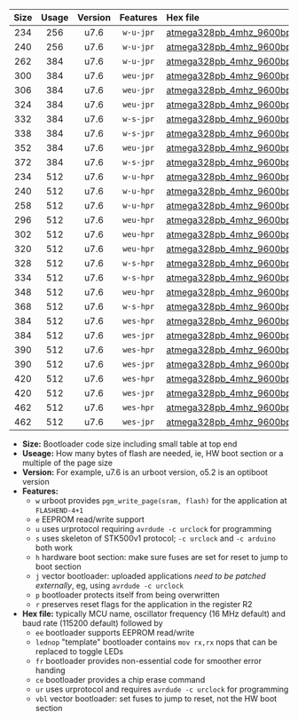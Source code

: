 |Size|Usage|Version|Features|Hex file|
|:-:|:-:|:-:|:-:|:--|
|234|256|u7.6|`w-u-jpr`|[atmega328pb_4mhz_9600bps_ur_vbl.hex](https://raw.githubusercontent.com/stefanrueger/urboot/main//atmega328pb_4mhz_9600bps_ur_vbl.hex)|
|240|256|u7.6|`w-u-jpr`|[atmega328pb_4mhz_9600bps_lednop_ur_vbl.hex](https://raw.githubusercontent.com/stefanrueger/urboot/main//atmega328pb_4mhz_9600bps_lednop_ur_vbl.hex)|
|262|384|u7.6|`w-u-jpr`|[atmega328pb_4mhz_9600bps_lednop_fr_ur_vbl.hex](https://raw.githubusercontent.com/stefanrueger/urboot/main//atmega328pb_4mhz_9600bps_lednop_fr_ur_vbl.hex)|
|300|384|u7.6|`weu-jpr`|[atmega328pb_4mhz_9600bps_ee_ur_vbl.hex](https://raw.githubusercontent.com/stefanrueger/urboot/main//atmega328pb_4mhz_9600bps_ee_ur_vbl.hex)|
|306|384|u7.6|`weu-jpr`|[atmega328pb_4mhz_9600bps_ee_lednop_ur_vbl.hex](https://raw.githubusercontent.com/stefanrueger/urboot/main//atmega328pb_4mhz_9600bps_ee_lednop_ur_vbl.hex)|
|324|384|u7.6|`weu-jpr`|[atmega328pb_4mhz_9600bps_ee_lednop_fr_ur_vbl.hex](https://raw.githubusercontent.com/stefanrueger/urboot/main//atmega328pb_4mhz_9600bps_ee_lednop_fr_ur_vbl.hex)|
|332|384|u7.6|`w-s-jpr`|[atmega328pb_4mhz_9600bps_vbl.hex](https://raw.githubusercontent.com/stefanrueger/urboot/main//atmega328pb_4mhz_9600bps_vbl.hex)|
|338|384|u7.6|`w-s-jpr`|[atmega328pb_4mhz_9600bps_lednop_vbl.hex](https://raw.githubusercontent.com/stefanrueger/urboot/main//atmega328pb_4mhz_9600bps_lednop_vbl.hex)|
|352|384|u7.6|`weu-jpr`|[atmega328pb_4mhz_9600bps_ee_lednop_fr_ce_ur_vbl.hex](https://raw.githubusercontent.com/stefanrueger/urboot/main//atmega328pb_4mhz_9600bps_ee_lednop_fr_ce_ur_vbl.hex)|
|372|384|u7.6|`w-s-jpr`|[atmega328pb_4mhz_9600bps_lednop_fr_vbl.hex](https://raw.githubusercontent.com/stefanrueger/urboot/main//atmega328pb_4mhz_9600bps_lednop_fr_vbl.hex)|
|234|512|u7.6|`w-u-hpr`|[atmega328pb_4mhz_9600bps_ur.hex](https://raw.githubusercontent.com/stefanrueger/urboot/main//atmega328pb_4mhz_9600bps_ur.hex)|
|240|512|u7.6|`w-u-hpr`|[atmega328pb_4mhz_9600bps_lednop_ur.hex](https://raw.githubusercontent.com/stefanrueger/urboot/main//atmega328pb_4mhz_9600bps_lednop_ur.hex)|
|258|512|u7.6|`w-u-hpr`|[atmega328pb_4mhz_9600bps_lednop_fr_ur.hex](https://raw.githubusercontent.com/stefanrueger/urboot/main//atmega328pb_4mhz_9600bps_lednop_fr_ur.hex)|
|296|512|u7.6|`weu-hpr`|[atmega328pb_4mhz_9600bps_ee_ur.hex](https://raw.githubusercontent.com/stefanrueger/urboot/main//atmega328pb_4mhz_9600bps_ee_ur.hex)|
|302|512|u7.6|`weu-hpr`|[atmega328pb_4mhz_9600bps_ee_lednop_ur.hex](https://raw.githubusercontent.com/stefanrueger/urboot/main//atmega328pb_4mhz_9600bps_ee_lednop_ur.hex)|
|320|512|u7.6|`weu-hpr`|[atmega328pb_4mhz_9600bps_ee_lednop_fr_ur.hex](https://raw.githubusercontent.com/stefanrueger/urboot/main//atmega328pb_4mhz_9600bps_ee_lednop_fr_ur.hex)|
|328|512|u7.6|`w-s-hpr`|[atmega328pb_4mhz_9600bps.hex](https://raw.githubusercontent.com/stefanrueger/urboot/main//atmega328pb_4mhz_9600bps.hex)|
|334|512|u7.6|`w-s-hpr`|[atmega328pb_4mhz_9600bps_lednop.hex](https://raw.githubusercontent.com/stefanrueger/urboot/main//atmega328pb_4mhz_9600bps_lednop.hex)|
|348|512|u7.6|`weu-hpr`|[atmega328pb_4mhz_9600bps_ee_lednop_fr_ce_ur.hex](https://raw.githubusercontent.com/stefanrueger/urboot/main//atmega328pb_4mhz_9600bps_ee_lednop_fr_ce_ur.hex)|
|368|512|u7.6|`w-s-hpr`|[atmega328pb_4mhz_9600bps_lednop_fr.hex](https://raw.githubusercontent.com/stefanrueger/urboot/main//atmega328pb_4mhz_9600bps_lednop_fr.hex)|
|384|512|u7.6|`wes-hpr`|[atmega328pb_4mhz_9600bps_ee.hex](https://raw.githubusercontent.com/stefanrueger/urboot/main//atmega328pb_4mhz_9600bps_ee.hex)|
|384|512|u7.6|`wes-jpr`|[atmega328pb_4mhz_9600bps_ee_vbl.hex](https://raw.githubusercontent.com/stefanrueger/urboot/main//atmega328pb_4mhz_9600bps_ee_vbl.hex)|
|390|512|u7.6|`wes-hpr`|[atmega328pb_4mhz_9600bps_ee_lednop.hex](https://raw.githubusercontent.com/stefanrueger/urboot/main//atmega328pb_4mhz_9600bps_ee_lednop.hex)|
|390|512|u7.6|`wes-jpr`|[atmega328pb_4mhz_9600bps_ee_lednop_vbl.hex](https://raw.githubusercontent.com/stefanrueger/urboot/main//atmega328pb_4mhz_9600bps_ee_lednop_vbl.hex)|
|420|512|u7.6|`wes-hpr`|[atmega328pb_4mhz_9600bps_ee_lednop_fr.hex](https://raw.githubusercontent.com/stefanrueger/urboot/main//atmega328pb_4mhz_9600bps_ee_lednop_fr.hex)|
|420|512|u7.6|`wes-jpr`|[atmega328pb_4mhz_9600bps_ee_lednop_fr_vbl.hex](https://raw.githubusercontent.com/stefanrueger/urboot/main//atmega328pb_4mhz_9600bps_ee_lednop_fr_vbl.hex)|
|462|512|u7.6|`wes-hpr`|[atmega328pb_4mhz_9600bps_ee_lednop_fr_ce.hex](https://raw.githubusercontent.com/stefanrueger/urboot/main//atmega328pb_4mhz_9600bps_ee_lednop_fr_ce.hex)|
|462|512|u7.6|`wes-jpr`|[atmega328pb_4mhz_9600bps_ee_lednop_fr_ce_vbl.hex](https://raw.githubusercontent.com/stefanrueger/urboot/main//atmega328pb_4mhz_9600bps_ee_lednop_fr_ce_vbl.hex)|

- **Size:** Bootloader code size including small table at top end
- **Useage:** How many bytes of flash are needed, ie, HW boot section or a multiple of the page size
- **Version:** For example, u7.6 is an urboot version, o5.2 is an optiboot version
- **Features:**
  + `w` urboot provides `pgm_write_page(sram, flash)` for the application at `FLASHEND-4+1`
  + `e` EEPROM read/write support
  + `u` uses urprotocol requiring `avrdude -c urclock` for programming
  + `s` uses skeleton of STK500v1 protocol; `-c urclock` and `-c arduino` both work
  + `h` hardware boot section: make sure fuses are set for reset to jump to boot section
  + `j` vector bootloader: uploaded applications *need to be patched externally*, eg, using `avrdude -c urclock`
  + `p` bootloader protects itself from being overwritten
  + `r` preserves reset flags for the application in the register R2
- **Hex file:** typically MCU name, oscillator frequency (16 MHz default) and baud rate (115200 default) followed by
  + `ee` bootloader supports EEPROM read/write
  + `lednop` "template" bootloader contains `mov rx,rx` nops that can be replaced to toggle LEDs
  + `fr` bootloader provides non-essential code for smoother error handing
  + `ce` bootloader provides a chip erase command
  + `ur` uses urprotocol and requires `avrdude -c urclock` for programming
  + `vbl` vector bootloader: set fuses to jump to reset, not the HW boot section
